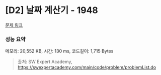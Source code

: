 # [D2] 날짜 계산기 - 1948 

[문제 링크](https://swexpertacademy.com/main/code/problem/problemDetail.do?contestProbId=AV5PnnU6AOsDFAUq) 

### 성능 요약

메모리: 20,552 KB, 시간: 130 ms, 코드길이: 1,715 Bytes



> 출처: SW Expert Academy, https://swexpertacademy.com/main/code/problem/problemList.do